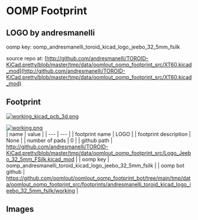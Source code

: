 # OOMP Footprint  
## LOGO  by andresmanelli  
  
oomp key: oomp_andresmanelli_toroid_kicad_logo_jeebo_32_5mm_fsilk  
  
source repo at: [http://github.com/andresmanelli/TOROID-KiCad.pretty/blob/master/tmp/data/oomlout_oomp_footprint_src/XT60.kicad_mod](http://github.com/andresmanelli/TOROID-KiCad.pretty/blob/master/tmp/data/oomlout_oomp_footprint_src/XT60.kicad_mod)  
## Footprint  
  
[![working_kicad_pcb_3d.png](working_kicad_pcb_3d_600.png)](working_kicad_pcb_3d.png)  
  
[![working.png](working_600.png)](working.png)  
| name | value | 
| --- | --- | 
| footprint name | LOGO | 
| footprint description | None | 
| number of pads | 0 | 
| github path | http://github.com/andresmanelli/TOROID-KiCad.pretty/blob/master/tmp/data/oomlout_oomp_footprint_src/Logo_Jeebo_32_5mm_FSilk.kicad_mod | 
| oomp key | oomp_andresmanelli_toroid_kicad_logo_jeebo_32_5mm_fsilk | 
| oomp bot github | https://github.com/oomlout/oomlout_oomp_footprint_bot/tree/main/tmp/data/oomlout_oomp_footprint_src/footprints/andresmanelli_toroid_kicad_logo_jeebo_32_5mm_fsilk/working | 
## Images  
